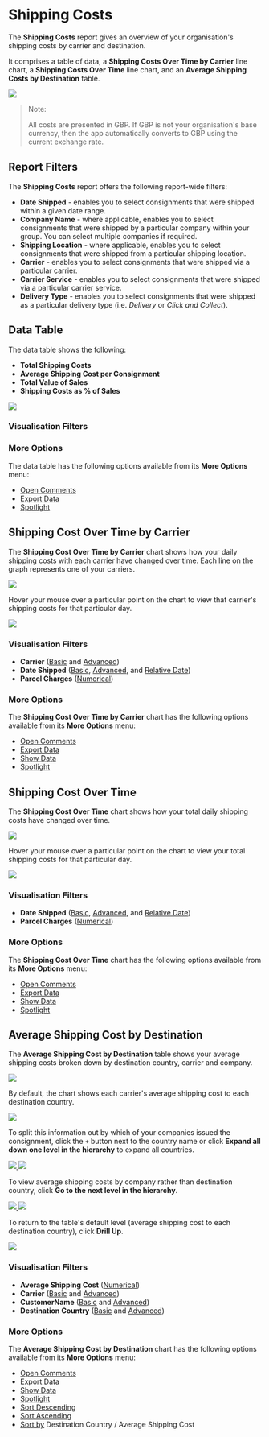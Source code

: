 # Shipping Costs

The **Shipping Costs** report gives an overview of your organisation's shipping costs by carrier and destination. 

It comprises a table of data, a **Shipping Costs Over Time by Carrier** line chart, a **Shipping Costs Over Time** line chart, and an **Average Shipping Costs by Destination** table.

<a href="../images/reports/costs.png" target="_blank">
    <img src="../images/reports/costs.png"/>
</a>

> <span class="note-header">Note:</span>
>
> All costs are presented in GBP. If GBP is not your organisation's base currency, then the app automatically converts to GBP using the current exchange rate. 

## Report Filters

The **Shipping Costs** report offers the following report-wide filters:

* **Date Shipped** - enables you to select consignments that were shipped within a given date range.
* **Company Name** - where applicable, enables you to select consignments that were shipped by a particular company within your group. You can select multiple companies if required.
* **Shipping Location** - where applicable, enables you to select consignments that were shipped from a particular shipping location.
* **Carrier** - enables you to select consignments that were shipped via a particular carrier.
* **Carrier Service** - enables you to select consignments that were shipped via a particular carrier service.
* **Delivery Type** - enables you to select consignments that were shipped as a particular delivery type (i.e. *Delivery* or *Click and Collect*).

## Data Table

The data table shows the following:

* **Total Shipping Costs**
* **Average Shipping Cost per Consignment**
* **Total Value of Sales**
* **Shipping Costs as % of Sales**

<a href="../images/reports/costs-table.png" target="_blank">
    <img src="../images/reports/costs-table.png"/>
</a>

### Visualisation Filters

### More Options

The data table has the following options available from its **More Options** menu:

* [Open Comments](/reports/reports.html#open-comments)
* [Export Data](/reports/reports.html#export-data)
* [Spotlight](/reports/reports.html#spotlight)

## Shipping Cost Over Time by Carrier

The **Shipping Cost Over Time by Carrier** chart shows how your daily shipping costs with each carrier have changed over time. Each line on the graph represents one of your carriers.

<a href="../images/reports/costs-over-time-carrier.png" target="_blank">
    <img src="../images/reports/costs-over-time-carrier.png"/>
</a>

Hover your mouse over a particular point on the chart to view that carrier's shipping costs for that particular day.

<a href="../images/reports/costs-over-time-carrier-highlight.png" target="_blank">
    <img src="../images/reports/costs-over-time-carrier-highlight.png"/>
</a>

### Visualisation Filters

* **Carrier** ([Basic](/reports/reports.html#using-basic-filters) and [Advanced](/reports/reports.html#using-advanced-filters))
* **Date Shipped** ([Basic](/reports/reports.html#using-basic-filters), [Advanced](/reports/reports.html#using-advanced-filters), and [Relative Date](/reports/reports.html#using-relative-date-filters))
* **Parcel Charges** ([Numerical](/reports/reports.html#using-numerical-filters))

### More Options

The **Shipping Cost Over Time by Carrier** chart has the following options available from its **More Options** menu:

* [Open Comments](/reports/reports.html#open-comments)
* [Export Data](/reports/reports.html#export-data)
* [Show Data](/reports/reports.html#show-data)
* [Spotlight](/reports/reports.html#spotlight)

## Shipping Cost Over Time

The **Shipping Cost Over Time** chart shows how your total daily shipping costs have changed over time.

<a href="../images/reports/costs-over-time.png" target="_blank">
    <img src="../images/reports/costs-over-time.png"/>
</a>

Hover your mouse over a particular point on the chart to view your total shipping costs for that particular day.

<a href="../images/reports/costs-over-time-highlight.png" target="_blank">
    <img src="../images/reports/costs-over-time-highlight.png"/>
</a>

### Visualisation Filters

* **Date Shipped** ([Basic](/reports/reports.html#using-basic-filters), [Advanced](/reports/reports.html#using-advanced-filters), and [Relative Date](/reports/reports.html#using-relative-date-filters))
* **Parcel Charges** ([Numerical](/reports/reports.html#using-numerical-filters))

### More Options

The **Shipping Cost Over Time** chart has the following options available from its **More Options** menu:

* [Open Comments](/reports/reports.html#open-comments)
* [Export Data](/reports/reports.html#export-data)
* [Show Data](/reports/reports.html#show-data)
* [Spotlight](/reports/reports.html#spotlight)

## Average Shipping Cost by Destination

The **Average Shipping Cost by Destination** table shows your average shipping costs broken down by destination country, carrier and company.

<a href="../images/reports/costs-destination.png" target="_blank">
    <img src="../images/reports/costs-destination.png"/>
</a>

By default, the chart shows each carrier's average shipping cost to each destination country. 

<a href="../images/reports/costs-destination-min.png" target="_blank">
    <img src="../images/reports/costs-destination-min.png"/>
</a>

To split this information out by which of your companies issued the consignment, click the `+` button next to the country name or click **Expand all down one level in the hierarchy** to expand all countries.

<a href="../images/reports/costs-destination-expand.png" target="_blank">
    <img src="../images/reports/costs-destination-expand.png"/>
</a>

<a href="../images/reports/costs-destination.png" target="_blank">
    <img src="../images/reports/costs-destination.png"/>
</a>

To view average shipping costs by company rather than destination country, click **Go to the next level in the hierarchy**.

<a href="../images/reports/costs-destination-next-level.png" target="_blank">
    <img src="../images/reports/costs-destination-next-level.png"/>
</a>

<a href="../images/reports/costs-destination-company.png" target="_blank">
    <img src="../images/reports/costs-destination-company.png"/>
</a>

To return to the table's default level (average shipping cost to each destination country), click **Drill Up**. 

<a href="../images/reports/costs-destination-drill-up.png" target="_blank">
    <img src="../images/reports/costs-destination-drill-up.png"/>
</a>

### Visualisation Filters

* **Average Shipping Cost** ([Numerical](/reports/reports.html#using-numerical-filters))
* **Carrier** ([Basic](/reports/reports.html#using-basic-filters) and [Advanced](/reports/reports.html#using-advanced-filters))
* **CustomerName** ([Basic](/reports/reports.html#using-basic-filters) and [Advanced](/reports/reports.html#using-advanced-filters))
* **Destination Country** ([Basic](/reports/reports.html#using-basic-filters) and [Advanced](/reports/reports.html#using-advanced-filters))

### More Options

The **Average Shipping Cost by Destination** chart has the following options available from its **More Options** menu:

* [Open Comments](/reports/reports.html#open-comments)
* [Export Data](/reports/reports.html#export-data)
* [Show Data](/reports/reports.html#show-data)
* [Spotlight](/reports/reports.html#spotlight)
* [Sort Descending](/reports/reports.html#sort-descending--ascending--sort-by)
* [Sort Ascending](/reports/reports.html#sort-descending--ascending--sort-by)
* [Sort by](/reports/reports.html#sort-descending--ascending--sort-by) Destination Country / Average Shipping Cost